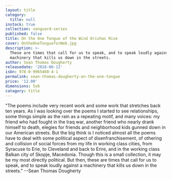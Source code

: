 ```yaml
---
layout: title
category:
  title: null
instock: true
collection: vanguard-series
published: false
title: On the One Tongue of the Wind Orishas Rise
cover: OntheOneTongueforWeb.jpg
description: >-
  These are times that call for us to speak, and to speak loudly against a
  machinery that kills us down in the streets.
author: Sean Thomas Dougherty
releasedate: '2016-06-12'
isbn: 978-0-9965460-4-1
permalink: sean-thomas-dougherty-on-the-one-tongue
price: '12.00'
dimensions: 5x6
catagory: title
---
```

"The poems include very recent work and some work that stretches back ten years. As I was looking over the poems I started to see relationships, some things simple as the rain as a repeating motif, and many voices: my friend who had fought in the Iraq war, another friend who nearly drank himself to death, elegies for friends and neighborhood kids gunned down in our American streets. But the big think is I noticed almost all the poems have to deal with some political aspect of disenfranchisement, of othering and collision of social forces from my life in working class cities, from Syracuse to Erie, to Cleveland and back to Erire, and in the working class Balkan city of Skopje, Macedonia. Though this is a small collection, it may be my most directly political. But then, these are times that call for us to speak, and to speak loudly against a machinery that kills us down in the streets."
--Sean Thomas Dougherty

